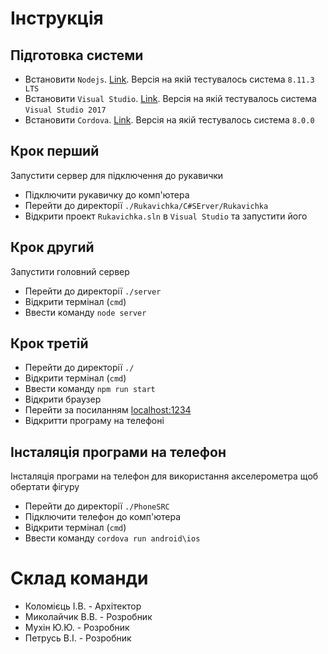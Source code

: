 # Інструкція

## Підготовка системи

- Встановити `Nodejs`. [Link](https://nodejs.org/en/). Версія на якій тестувалось система `8.11.3 LTS`
- Встановити `Visual Studio`. [Link](https://www.visualstudio.com/). Версія на якій тестувалось система `Visual Studio 2017`
- Встановити `Cordova`. [Link](https://cordova.apache.org/#getstarted). Версія на якій тестувалось система `8.0.0`

## Крок перший

Запустити сервер для підключення до рукавички

- Підключити рукавичку до комп'ютера
- Перейти до директорії `./Rukavichka/C#SErver/Rukavichka`
- Відкрити проект `Rukavichka.sln` в `Visual Studio` та запустити його

## Крок другий

Запустити головний сервер

- Перейти до директорії `./server`
- Відкрити термінал (`cmd`)
- Ввести команду `node server`

## Крок третій

- Перейти до директорії `./`
- Відкрити термінал (`cmd`)
- Ввести команду `npm run start`
- Відкрити браузер
- Перейти за посиланням [localhost:1234](localhost:1234)
- Відкритти програму на телефоні

## Інсталяція програми на телефон

Інсталяція програми на телефон для використання акселерометра щоб обертати фігуру

- Перейти до директорії `./PhoneSRC`
- Підключити телефон до комп'ютера
- Відкрити термінал (`cmd`)
- Ввести команду `cordova run android\ios`

# Склад команди

- Коломієць І.В. - Архітектор
- Миколайчик В.В. - Розробник
- Мухін Ю.Ю. - Розробник
- Петрусь В.І. - Розробник

